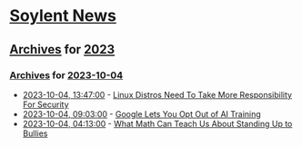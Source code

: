 # [Soylent News](../../../README.md)

## [Archives](../../index.md) for [2023](../index.md)

### [Archives](../../index.md) for [2023-10-04](index.md)

* [2023-10-04, 13:47:00](https://soylentnews.org/article.pl?sid=23/10/03/1551229&from=rss) - [Linux Distros Need To Take More Responsibility For Security](https://soylentnews.org/article.pl?sid=23/10/03/1551229&from=rss)
* [2023-10-04, 09:03:00](https://soylentnews.org/article.pl?sid=23/10/03/1546205&from=rss) - [Google Lets You Opt Out of AI Training](https://soylentnews.org/article.pl?sid=23/10/03/1546205&from=rss)
* [2023-10-04, 04:13:00](https://soylentnews.org/article.pl?sid=23/10/03/1542210&from=rss) - [What Math Can Teach Us About Standing Up to Bullies](https://soylentnews.org/article.pl?sid=23/10/03/1542210&from=rss)
